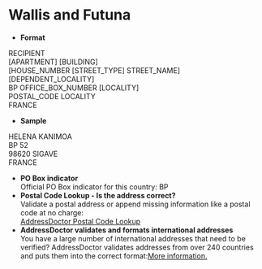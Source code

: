 Wallis and Futuna
=================

- **Format**

RECIPIENT  
[APARTMENT] [BUILDING]  
[HOUSE_NUMBER [STREET_TYPE] STREET_NAME] [DEPENDENT_LOCALITY]  
BP OFFICE_BOX_NUMBER [LOCALITY]  
POSTAL_CODE LOCALITY  
FRANCE
- **Sample**

HELENA KANIMOA  
BP 52  
98620 SIGAVE  
FRANCE
- **PO Box indicator**  
Official PO Box indicator for this country: BP
- **Postal Code Lookup - Is the address correct?**  
Validate a postal address or append missing information like a postal code at no charge:  
[AddressDoctor Postal Code Lookup](http://lookup.addressdoctor.com/lookup/default.aspx?lang=en&country=WLF)
- **AddressDoctor validates and formats international addresses**  
You have a large number of international addresses that need to be verified? AddressDoctor validates addresses from over 240 countries and puts them into the correct format:[More information.](index.php?id=31&L=1)